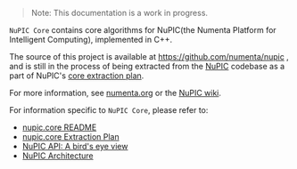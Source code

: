 > Note: This documentation is a work in progress.

`NuPIC Core` contains core algorithms for NuPIC(the Numenta Platform for Intelligent Computing), implemented in C++.

The source of this project is available at https://github.com/numenta/nupic , and is still in the process of being extracted from the [NuPIC](http://github.com/numenta/nupic) codebase as a part of NuPIC's [core extraction plan](https://github.com/numenta/nupic/wiki/nupic.core-Extraction-Plan). 

For more information, see [numenta.org](http://numenta.org) or the [NuPIC wiki](https://github.com/numenta/nupic/wiki).

For information specific to `NuPIC Core`, please refer to:

* <a href="https://github.com/numenta/nupic/blob/master/README.md">nupic.core README</a> 
* [nupic.core Extraction Plan](https://github.com/numenta/nupic/wiki/nupic.core-Extraction-Plan)
* <a href="https://github.com/numenta/nupic/wiki/NuPIC-API---A-bird's-eye-view">NuPIC API: A bird's eye view</a>
* [NuPIC Architecture](https://github.com/numenta/nupic/wiki/NuPIC-Architecture)
